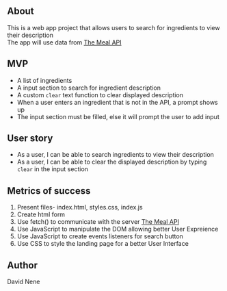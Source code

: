 ## About
This is a web app project that allows users to search for ingredients to view their description <br>
The app will use data from [The Meal API](https://www.themealdb.com/api.php)

## MVP
- A list of ingredients
- A input section to search for ingredient description
- A custom `clear` text function to clear displayed description
- When a user enters an ingredient that is not in the API, a prompt shows up
- The input section must be filled, else it will prompt the user to add input

## User story
- As a user, I can be able to search ingredients to view their description
- As a user, I can be able to clear the displayed description by typing `clear` in the input section

## Metrics of success
1. Present files- index.html, styles.css, index.js
2. Create html form
3. Use fetch() to communicate with the server [The Meal API](https://www.themealdb.com/api.php)
4. Use JavaScript to manipulate the DOM allowing better User Expreience
5. Use JavaScript to create events listeners for search button
6. Use CSS to style the landing page for a better User Interface


## Author
David Nene